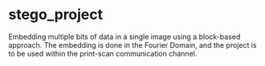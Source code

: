 # stego_project
Embedding multiple bits of data in a single image using a block-based approach. The embedding is done in the Fourier Domain, and the project is to be used within the print-scan communication channel.
